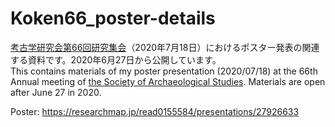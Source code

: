 # Koken66_poster-details

[考古学研究会第66回研究集会](https://kokogakukenkyukai.jp/)（2020年7月18日）におけるポスター発表の関連する資料です。2020年6月27日から公開しています。  
This contains materials of my poster presentation (2020/07/18) at the 66th Annual meeting of [the Society of Archaeological Studies](https://kokogakukenkyukai.jp/). Materials are open after June 27 in 2020.  

Poster: https://researchmap.jp/read0155584/presentations/27926633
